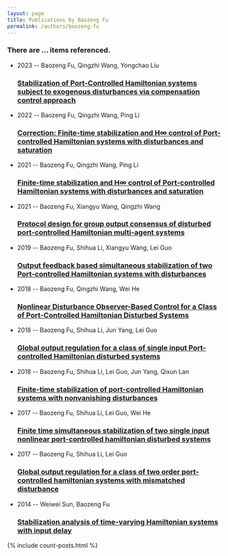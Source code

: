 ```yaml
---
layout: page
title: Publications by Baozeng Fu
permalink: /authors/baozeng-fu
---
```


<h3 id="number-posts">There are ... items referenced.</h3>
<ul class="post-list">
<li><span class='post-meta'>2023 -- Baozeng Fu, Qingzhi Wang, Yongchao Liu</span><h3><a class='post-link' href="{{ site.baseurl }}/stabilization-of-port-controlled-hamiltonian-systems-subject-to-exogenous-disturbances-via-compensation-control-approach">Stabilization of Port-Controlled Hamiltonian systems subject to exogenous disturbances via compensation control approach</a></h3></li>
<li><span class='post-meta'>2022 -- Baozeng Fu, Qingzhi Wang, Ping Li</span><h3><a class='post-link' href="{{ site.baseurl }}/correction-finite-time-stabilization-and-h-control-of-port-controlled-hamiltonian-systems-with-disturbances-and-saturation">Correction: Finite-time stabilization and H∞ control of Port-controlled Hamiltonian systems with disturbances and saturation</a></h3></li>
<li><span class='post-meta'>2021 -- Baozeng Fu, Qingzhi Wang, Ping Li</span><h3><a class='post-link' href="{{ site.baseurl }}/finite-time-stabilization-and-h-control-of-port-controlled-hamiltonian-systems-with-disturbances-and-saturation">Finite-time stabilization and H∞ control of Port-controlled Hamiltonian systems with disturbances and saturation</a></h3></li>
<li><span class='post-meta'>2021 -- Baozeng Fu, Xiangyu Wang, Qingzhi Wang</span><h3><a class='post-link' href="{{ site.baseurl }}/protocol-design-for-group-output-consensus-of-disturbed-port-controlled-hamiltonian-multi-agent-systems">Protocol design for group output consensus of disturbed port-controlled Hamiltonian multi-agent systems</a></h3></li>
<li><span class='post-meta'>2019 -- Baozeng Fu, Shihua Li, Xiangyu Wang, Lei Guo</span><h3><a class='post-link' href="{{ site.baseurl }}/output-feedback-based-simultaneous-stabilization-of-two-port-controlled-hamiltonian-systems-with-disturbances">Output feedback based simultaneous stabilization of two Port-controlled Hamiltonian systems with disturbances</a></h3></li>
<li><span class='post-meta'>2018 -- Baozeng Fu, Qingzhi Wang, Wei He</span><h3><a class='post-link' href="{{ site.baseurl }}/nonlinear-disturbance-observer-based-control-for-a-class-of-port-controlled-hamiltonian-disturbed-systems">Nonlinear Disturbance Observer-Based Control for a Class of Port-Controlled Hamiltonian Disturbed Systems</a></h3></li>
<li><span class='post-meta'>2018 -- Baozeng Fu, Shihua Li, Jun Yang, Lei Guo</span><h3><a class='post-link' href="{{ site.baseurl }}/global-output-regulation-for-a-class-of-single-input-port-controlled-hamiltonian-disturbed-systems">Global output regulation for a class of single input Port-controlled Hamiltonian disturbed systems</a></h3></li>
<li><span class='post-meta'>2018 -- Baozeng Fu, Shihua Li, Lei Guo, Jun Yang, Qixun Lan</span><h3><a class='post-link' href="{{ site.baseurl }}/finite-time-stabilization-of-port-controlled-hamiltonian-systems-with-nonvanishing-disturbances">Finite-time stabilization of port-controlled Hamiltonian systems with nonvanishing disturbances</a></h3></li>
<li><span class='post-meta'>2017 -- Baozeng Fu, Shihua Li, Lei Guo, Wei He</span><h3><a class='post-link' href="{{ site.baseurl }}/finite-time-simultaneous-stabilization-of-two-single-input-nonlinear-port-controlled-hamiltonian-disturbed-systems">Finite time simultaneous stabilization of two single input nonlinear port-controlled hamiltonian disturbed systems</a></h3></li>
<li><span class='post-meta'>2017 -- Baozeng Fu, Shihua Li, Lei Guo</span><h3><a class='post-link' href="{{ site.baseurl }}/global-output-regulation-for-a-class-of-two-order-port-controlled-hamiltonian-systems-with-mismatched-disturbance">Global output regulation for a class of two order port-controlled hamiltonian systems with mismatched disturbance</a></h3></li>
<li><span class='post-meta'>2014 -- Weiwei Sun, Baozeng Fu</span><h3><a class='post-link' href="{{ site.baseurl }}/stabilization-analysis-of-time-varying-hamiltonian-systems-with-input-delay">Stabilization analysis of time-varying Hamiltonian systems with input delay</a></h3></li>

</ul>
{% include count-posts.html %}
